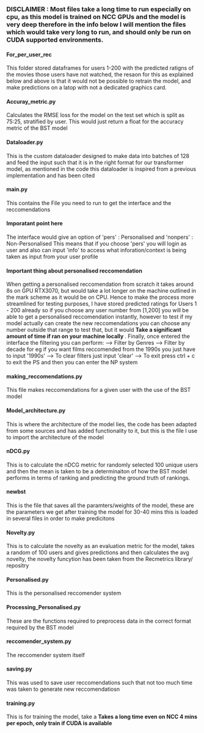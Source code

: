 ### DISCLAIMER : Most files take a long time to run especially on cpu, as this model is trained on NCC GPUs and the model is very deep therefore in the info below I will mention the files which would take very long to run, and should only be run on CUDA supported environments.

#### For_per_user_rec
This folder stored dataframes for users 1-200 with the predicted ratigns of the movies those users have not watched, the resaon for this as explained below and above is that it would not be possible to retrain the model, and make predictions on a latop with not a dedicated graphics card.

#### Accuray_metric.py
Calculates the RMSE loss for the model on the test set which is split as 75:25, stratified by user. This would just return a float for the accuracy metric of the BST model

#### Dataloader.py
This is the custom dataloader designed to make data into batches of 128 and feed the input such that it is in the right format for our transformer model, as mentioned in the code this dataloader is inspired from a previous implementation and has been cited

#### main.py
This contains the File you need to run to get the interface and the reccomendations
#### Imporatant point here 
The interface would give an option of 'pers' : Personalised and 'nonpers' : Non-Personalised
This means that if you choose 'pers' you will login as user and also can input 'info' to access what inforation/context is being taken as input from your user profile
#### Important thing about personalised reccomendation
When getting a personalised reccomendation from scratch it takes around 8s on GPU RTX3070, but would take a lot longer on the machine outlined in the mark scheme as it would be on CPU.
Hence to make the process more streamlined for testing purposes, I have stored predicted ratings for Users 1 - 200 already so if you choose any user number from [1,200] you will be able to get a personalised reccomendation instantly, however to test if my model actually can create the new reccomendations you can choose any number outside that range to test that, but it would <b> Take a significant amount of time if ran on your machine locally </b>. 
Finally, once entered the interface the filtering you can perform:
--> Filter by Genres
--> Filter by decade for eg if you want films reccomended from the 1990s you just have to input '1990s'
--> To clear filters just input 'clear' 
--> To exit press ctrl + c to exit the PS and then you can enter the NP system

#### making_reccomendations.py
This file makes reccomendations for a given user with the use of the BST model

#### Model_architecture.py
This is where the architecture of the model lies, the code has been adapted from some sources and has added functionality to it, but this is the file I use to import the architecture of the model

#### nDCG.py
This is to calculate the nDCG metric for randomly selected 100 unique users and then the mean is taken to be a determinaiton of how the BST model performs in terms of ranking and predicting the ground truth of rankings.

#### newbst
This is the file that saves all the paramters/weights of the model, these are the parameters we get after training the model for 30-40 mins
this is loaded in several files in order to make predicitons

#### Novelty.py
This is to calculate the novelty as an evaluation metric for the model, takes a random of 100 users and gives predictions and then calculates the avg novelty, the novelty funcytion has been taken from the Recmetrics library/ repositry

#### Personalised.py
This is the personalised reccomender system

#### Processing_Personalised.py
These are the functions required to preprocess data in the correct format required by the BST model

#### reccomender_system.py
The reccomender system itself
#### saving.py
This was used to save user reccomendations such that not too much time was taken to generate new reccomendatiosn
#### training.py
This is for training the model, take a <b> Takes a long time even on NCC 4 mins per epoch, only train if CUDA is available </b>